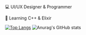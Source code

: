 💻 UI/UX Designer & Programmer

📃 Learning C++ & Elixir

[![Top Langs](https://github-readme-stats.vercel.app/api/top-langs/?username=Kwizik22)](https://github.com/anuraghazra/github-readme-stats) ![Anurag's GitHub stats](https://github-readme-stats.vercel.app/api?username=Kwizik22&show_icons=true&theme=merko)
